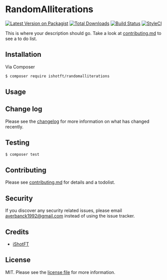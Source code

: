 # RandomAlliterations

[![Latest Version on Packagist][ico-version]][link-packagist]
[![Total Downloads][ico-downloads]][link-downloads]
[![Build Status][ico-travis]][link-travis]
[![StyleCI][ico-styleci]][link-styleci]

This is where your description should go. Take a look at [contributing.md](contributing.md) to see a to do list.

## Installation

Via Composer

``` bash
$ composer require ishotft/randomalliterations
```

## Usage

## Change log

Please see the [changelog](changelog.md) for more information on what has changed recently.

## Testing

``` bash
$ composer test
```

## Contributing

Please see [contributing.md](contributing.md) for details and a todolist.

## Security

If you discover any security related issues, please email averbanck1992@gmail.com instead of using the issue tracker.

## Credits

- [iShotFT][link-author]

## License

MIT. Please see the [license file](license.md) for more information.

[ico-version]: https://img.shields.io/packagist/v/ishotft/randomalliterations.svg?style=flat-square
[ico-downloads]: https://img.shields.io/packagist/dt/ishotft/randomalliterations.svg?style=flat-square
[ico-travis]: https://img.shields.io/travis/ishotft/randomalliterations/master.svg?style=flat-square
[ico-styleci]: https://styleci.io/repos/12345678/shield

[link-packagist]: https://packagist.org/packages/ishotft/randomalliterations
[link-downloads]: https://packagist.org/packages/ishotft/randomalliterations
[link-travis]: https://travis-ci.org/ishotft/randomalliterations
[link-styleci]: https://styleci.io/repos/12345678
[link-author]: https://github.com/ishotft